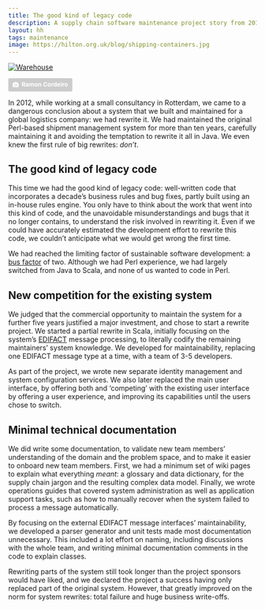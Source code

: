 ```yaml
---
title: The good kind of legacy code
description: A supply chain software maintenance project story from 2012
layout: hh
tags: maintenance
image: https://hilton.org.uk/blog/shipping-containers.jpg
---
```


<!-- 
1. 2012, at a small consultancy in Rotterdam, dangerous conclusion: rewrite.
2. Custom-built supply chain management software; Perl wisely never ported to Java.
3. Good legacy code, incorporating a decade’s business rules and bug fixes.
4. Partial rewrite in Scala, to literally codify the maintainers’ knowledge.
5. Commercial opportunity to continue maintenance for 5 years.
6. Planning for maintainability, replacing one EDIFACT message type at a time.
7. Separate identity management and admin services
8. Later replaced the main UI, offering both and ‘competing’ on UX.
9. Some documentation: glossary, data dictionary, operations guides, external interfaces.
10. More effort on naming, code comments, and automated tests, especially for messages.
11. New application in production until 20??
-->

[![Warehouse](warehouse.jpg)](https://unsplash.com/photos/ZsHqFTWynv8)

<a style="background-color:#ccc;color:white;text-decoration:none;padding:4px 6px;font-family:-apple-system, sans-serif;font-size:12px;font-weight:bold;line-height:1.2;display:inline-block;border-radius:3px" href="https://unsplash.com/photos/ZsHqFTWynv8" rel="noopener noreferrer" title="Photo by Ramon Cordeiro"><span style="display:inline-block;padding:2px 3px"><svg xmlns="http://www.w3.org/2000/svg" style="height:12px;width:auto;position:relative;vertical-align:middle;top:-1px;fill:white" viewBox="0 0 32 32"><title>unsplash-logo</title><path d="M20.8 18.1c0 2.7-2.2 4.8-4.8 4.8s-4.8-2.1-4.8-4.8c0-2.7 2.2-4.8 4.8-4.8 2.7.1 4.8 2.2 4.8 4.8zm11.2-7.4v14.9c0 2.3-1.9 4.3-4.3 4.3h-23.4c-2.4 0-4.3-1.9-4.3-4.3v-15c0-2.3 1.9-4.3 4.3-4.3h3.7l.8-2.3c.4-1.1 1.7-2 2.9-2h8.6c1.2 0 2.5.9 2.9 2l.8 2.4h3.7c2.4 0 4.3 1.9 4.3 4.3zm-8.6 7.5c0-4.1-3.3-7.5-7.5-7.5-4.1 0-7.5 3.4-7.5 7.5s3.3 7.5 7.5 7.5c4.2-.1 7.5-3.4 7.5-7.5z"></path></svg></span><span style="display:inline-block;padding:2px 3px">Ramon Cordeiro</span></a>

In 2012, while working at a small consultancy in Rotterdam, we came to a dangerous conclusion about a system that we built and maintained for a global logistics company: we had rewrite it.
We had maintained the original Perl-based shipment management system for more than ten years, carefully maintaining it and avoiding the temptation to rewrite it all in Java.
We even knew the first rule of big rewrites: _don’t_.

## The good kind of legacy code

This time we had the good kind of legacy code: well-written code that incorporates a decade’s business rules and bug fixes, partly built using an in-house rules engine.
You only have to think about the work that went into this kind of code, and the unavoidable misunderstandings and bugs that it no longer contains, to understand the risk involved in rewriting it.
Even if we could have accurately estimated the development effort to rewrite this code, we couldn’t anticipate what we would get wrong the first time.

We had reached the limiting factor of sustainable software development: 
a [bus factor](https://en.wikipedia.org/wiki/Bus_factor) of two.
Although we had Perl experience, we had largely switched from Java to Scala, and none of us wanted to code in Perl.

## New competition for the existing system

We judged that the commercial opportunity to maintain the system for a further five years justified a major investment, and chose to start a rewrite project.
We started a partial rewrite in Scala, initially focusing on the system’s 
[EDIFACT](https://en.wikipedia.org/wiki/EDIFACT) 
message processing, to literally codify the remaining maintainers’ system knowledge.
We developed for maintainability, replacing one EDIFACT message type at a time, with a team of 3-5 developers.

As part of the project, we wrote new separate identity management and system configuration services.
We also later replaced the main user interface, by offering both and ‘competing’ with the existing user interface by offering a user experience, and improving its capabilities until the users chose to switch.

## Minimal technical documentation

We did write some documentation, to validate new team members’ understanding of the domain and the problem space, and to make it easier to onboard new team members.
First, we had a minimum set of wiki pages to explain what everything _meant_: a glossary and data dictionary, for the supply chain jargon and the resulting complex data model.
Finally, we wrote operations guides that covered system administration as well as application support tasks, such as how to manually recover when the system failed to process a message automatically.

By focusing on the external EDIFACT message interfaces’ maintainability, we developed a parser generator and unit tests made most documentation unnecessary.
This included a lot effort on naming, including discussions with the whole team, and writing minimal documentation comments in the code to explain classes.

Rewriting parts of the system still took longer than the project sponsors would have liked, and we declared the project a success having only replaced part of the original system.
However, that greatly improved on the norm for system rewrites: total failure and huge business write-offs.
